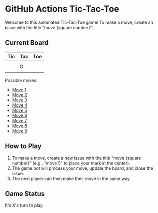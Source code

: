 # GitHub Actions Tic-Tac-Toe

Welcome to this automated Tic-Tac-Toe game! To make a move, create an issue with the title "move {square number}".

## Current Board

| Tic | Tac | Toe |
|--|--|--|
|   |   |   |
|   | O |   |
|   |   |   |

Possible moves:

- [Move 1](https://github.com/Coding4Hours/tic_tac_toe/issues/new?title=move%201)
- [Move 2](https://github.com/Coding4Hours/tic_tac_toe/issues/new?title=move%202)
- [Move 3](https://github.com/Coding4Hours/tic_tac_toe/issues/new?title=move%203)
- [Move 4](https://github.com/Coding4Hours/tic_tac_toe/issues/new?title=move%204)
- [Move 5](https://github.com/Coding4Hours/tic_tac_toe/issues/new?title=move%205)
- [Move 6](https://github.com/Coding4Hours/tic_tac_toe/issues/new?title=move%206)
- [Move 7](https://github.com/Coding4Hours/tic_tac_toe/issues/new?title=move%207)
- [Move 8](https://github.com/Coding4Hours/tic_tac_toe/issues/new?title=move%208)
- [Move 9](https://github.com/Coding4Hours/tic_tac_toe/issues/new?title=move%209)


## How to Play

1. To make a move, create a new issue with the title "move {square number}" (e.g., "move 5" to place your mark in the center).
2. The game bot will process your move, update the board, and close the issue.
3. The next player can then make their move in the same way.

## Game Status

It's X's turn to play.
